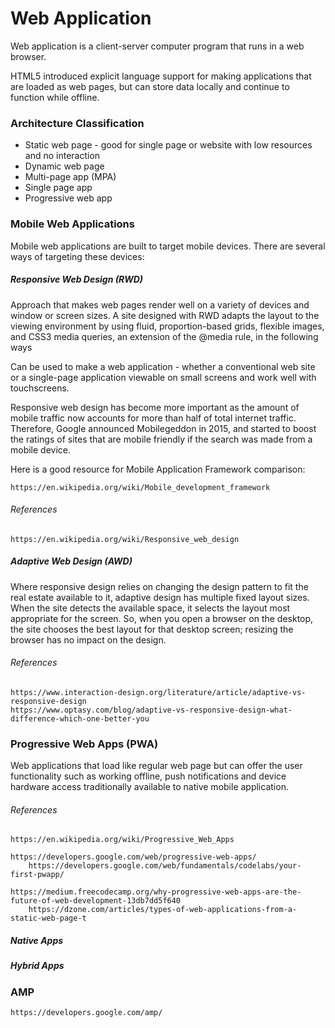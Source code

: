 # Web Application

Web application is a client-server computer program that runs in a web browser.

HTML5 introduced explicit language support for making applications that are loaded as web pages, but can store data locally and continue to function while offline.

### Architecture Classification

* Static web page - good for single page or website with low resources and no interaction
* Dynamic web page
* Multi-page app \(MPA\)
* Single page app
* Progressive web app

### Mobile Web Applications

Mobile web applications are built to target mobile devices. There are several ways of targeting these devices:

##### Responsive Web Design \(RWD\)

Approach that makes web pages render well on a variety of devices and window or screen sizes. A site designed with RWD adapts the layout to the viewing environment by using fluid, proportion-based grids, flexible images, and CSS3 media queries, an extension of the @media rule, in the following ways

Can be used to make a web application - whether a conventional web site or a single-page application viewable on small screens and work well with touchscreens.

Responsive web design has become more important as the amount of mobile traffic now accounts for more than half of total internet traffic. Therefore, Google announced Mobilegeddon in 2015, and started to boost the ratings of sites that are mobile friendly if the search was made from a mobile device.

Here is a good resource for Mobile Application Framework comparison:

```
https://en.wikipedia.org/wiki/Mobile_development_framework
```

###### References

```
https://en.wikipedia.org/wiki/Responsive_web_design
```

##### Adaptive Web Design \(AWD\)

Where responsive design relies on changing the design pattern to fit the real estate available to it, adaptive design has multiple fixed layout sizes. When the site detects the available space, it selects the layout most appropriate for the screen. So, when you open a browser on the desktop, the site chooses the best layout for that desktop screen; resizing the browser has no impact on the design.

###### References

```
https://www.interaction-design.org/literature/article/adaptive-vs-responsive-design
https://www.optasy.com/blog/adaptive-vs-responsive-design-what-difference-which-one-better-you
```

### Progressive Web Apps \(PWA\)

Web applications that load like regular web page but can offer the user functionality such as working offline, push notifications and device hardware access traditionally available to native mobile application.

###### References

```
https://en.wikipedia.org/wiki/Progressive_Web_Apps

https://developers.google.com/web/progressive-web-apps/
    https://developers.google.com/web/fundamentals/codelabs/your-first-pwapp/

https://medium.freecodecamp.org/why-progressive-web-apps-are-the-future-of-web-development-13db7dd5f640
    https://dzone.com/articles/types-of-web-applications-from-a-static-web-page-t
```

##### Native Apps

##### Hybrid Apps

### AMP

```
https://developers.google.com/amp/
```



